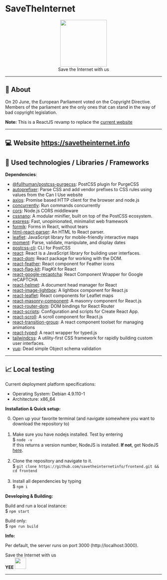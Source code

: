 # SaveTheInternet

<p align="center">
<img height="150" width="auto" src="https://i.imgur.com/SXC70FD.png" /><br>
Save the Internet with us
</p>

<hr>

## :pushpin: About

On 20 June, the European Parliament voted on the Copyright Directive. <br>
Members of the parliament are the only ones that can stand in the way of bad copyright legislation.

**Note:** This is a ReactJS revamp to replace the [current website](https://github.com/savetheinternetinfo/website)

<hr>

## :computer: Website https://savetheinternet.info

<!-- **Deployment:**

[https://savetheinternet.info](https://savetheinternet.info)

**Staging (dev branch):**

[https://dev.savetheinternet.info/](https://dev.savetheinternet.info/)

<hr> -->

## :wrench: Used technologies / Libraries / Frameworks

**Dependencies**:

- [@fullhuman/postcss-purgecss](https://ghub.io/@fullhuman/postcss-purgecss): PostCSS plugin for PurgeCSS
- [autoprefixer](https://ghub.io/autoprefixer): Parse CSS and add vendor prefixes to CSS rules using values from the Can I Use website
- [axios](https://ghub.io/axios): Promise based HTTP client for the browser and node.js
- [concurrently](https://ghub.io/concurrently): Run commands concurrently
- [cors](https://ghub.io/cors): Node.js CORS middleware
- [cssnano](https://ghub.io/cssnano): A modular minifier, built on top of the PostCSS ecosystem.
- [express](https://ghub.io/express): Fast, unopinionated, minimalist web framework
- [formik](https://ghub.io/formik): Forms in React, without tears
- [html-react-parser](https://ghub.io/html-react-parser): An HTML to React parser.
- [leaflet](https://ghub.io/leaflet): JavaScript library for mobile-friendly interactive maps
- [moment](https://ghub.io/moment): Parse, validate, manipulate, and display dates
- [postcss-cli](https://ghub.io/postcss-cli): CLI for PostCSS
- [react](https://ghub.io/react): React is a JavaScript library for building user interfaces.
- [react-dom](https://ghub.io/react-dom): React package for working with the DOM.
- [react-feather](https://ghub.io/react-feather): React component for Feather icons
- [react-flag-kit](https://ghub.io/react-flag-kit): FlagKit for React
- [react-google-recaptcha](https://ghub.io/react-google-recaptcha): React Component Wrapper for Google reCAPTCHA
- [react-helmet](https://ghub.io/react-helmet): A document head manager for React
- [react-image-lightbox](https://ghub.io/react-image-lightbox): A lightbox component for React.js
- [react-leaflet](https://ghub.io/react-leaflet): React components for Leaflet maps
- [react-masonry-component](https://ghub.io/react-masonry-component): A masonry component for React.js
- [react-router-dom](https://ghub.io/react-router-dom): DOM bindings for React Router
- [react-scripts](https://ghub.io/react-scripts): Configuration and scripts for Create React App.
- [react-scroll](https://ghub.io/react-scroll): A scroll component for React.js
- [react-transition-group](https://ghub.io/react-transition-group): A react component toolset for managing animations
- [react-typed](https://ghub.io/react-typed): A react wrapper for typed.js
- [tailwindcss](https://ghub.io/tailwindcss): A utility-first CSS framework for rapidly building custom user interfaces.
- [yup](https://ghub.io/yup): Dead simple Object schema validation

<hr>

## :chart_with_upwards_trend: Local testing

Current deployment platform specifications:

- Operating System: Debian 4.9.110-1
- Architecture: x86_64

**Installation & Quick setup:**

0. Open up your favorite terminal (and navigate somewhere you want to download the repository to) <br><br>
1. Make sure you have nodejs installed. Test by entering <br>
   \$ `node -v` <br>
   If this returns a version number, NodeJS is installed. **If not**, get NodeJS <a href="https://nodejs.org/en/download/package-manager/">here</a>. <br><br>
1. Clone the repository and navigate to it. <br>
   \$ `git clone https://github.com/savetheinternetinfo/frontend.git && cd frontend` <br><br>
1. Install all dependencies by typing <br>
   \$ `npm i`<br>

**Developing & Building:**

Build and run a local instance: <br>
\$ `npm start`

Build only:<br>
\$ `npm run build`

**Info:**

Per default, the server runs on port 3000 (http://localhost:3000). <br>

Save the Internet with us
<br>
**YEE**
<img height="36" width="auto" src="https://pbs.twimg.com/profile_images/504715443479670784/fauyuPDy_400x400.png"/><br>

<hr>
